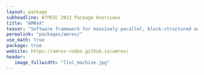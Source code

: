 ```yaml
---
layout: package
subheadline: ATPESC 2022 Package Overviews
title: "AMReX"
teaser: "Software framework for massively parallel, block-structured adaptive mesh refinement (AMR) applications"
permalink: "packages/amrex/"
use_math: true
package: true
website: https://amrex-codes.github.io/amrex/
header:
   image_fullwidth: "llnl_machine.jpg"
---
```

